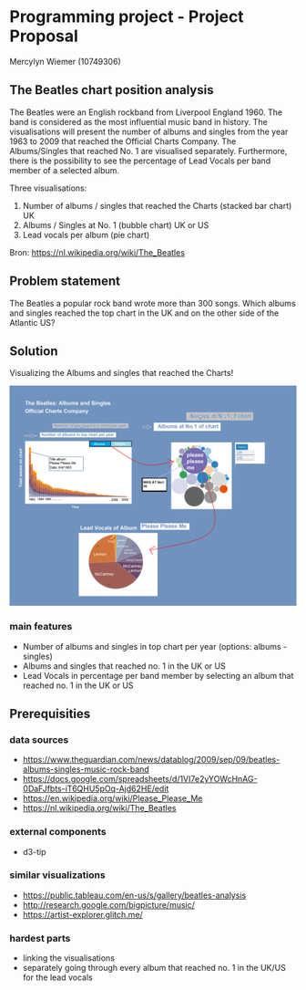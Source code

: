 # Programming project - Project Proposal #

Mercylyn Wiemer (10749306)

## The Beatles chart position analysis ##

The Beatles were an English rockband from Liverpool England 1960. The band is considered as the most influential music band in history. The visualisations will present the number of albums and singles from the year 1963 to 2009 that reached the Official Charts Company. The Albums/Singles that reached No. 1 are visualised separately. Furthermore, there is the possibility to see the percentage of Lead Vocals per band member of a selected album.

Three visualisations:
1) Number of albums / singles that reached the Charts (stacked bar chart) UK
2) Albums / Singles at No. 1 (bubble chart) UK or US
3) Lead vocals per album (pie chart)

Bron: https://nl.wikipedia.org/wiki/The_Beatles

## Problem statement ##
The Beatles a popular rock band wrote more than 300 songs. Which albums and singles reached the top chart in the UK and on the other side of the Atlantic US?

## Solution ##
Visualizing the Albums and singles that reached the Charts!

![](https://github.com/mercylyn/mprogproject/blob/master/beatles_project_proposal.png)

### main features ###
* Number of albums and singles in top chart per year (options: albums - singles)
* Albums and singles that reached no. 1 in the UK or US
* Lead Vocals in percentage per band member by selecting an album that reached no. 1 in the UK or US
## Prerequisities ##

### data sources ###
* https://www.theguardian.com/news/datablog/2009/sep/09/beatles-albums-singles-music-rock-band
* https://docs.google.com/spreadsheets/d/1VI7e2yYOWcHnAG-0DaFJfbts-iT6QHU5pOq-Ajd62HE/edit
* https://en.wikipedia.org/wiki/Please_Please_Me
* https://nl.wikipedia.org/wiki/The_Beatles


### external components ###
* d3-tip

### similar visualizations ###
* https://public.tableau.com/en-us/s/gallery/beatles-analysis
* http://research.google.com/bigpicture/music/
* https://artist-explorer.glitch.me/

### hardest parts ###
* linking the visualisations
* separately going through every album that reached no. 1 in the UK/US for the lead vocals
